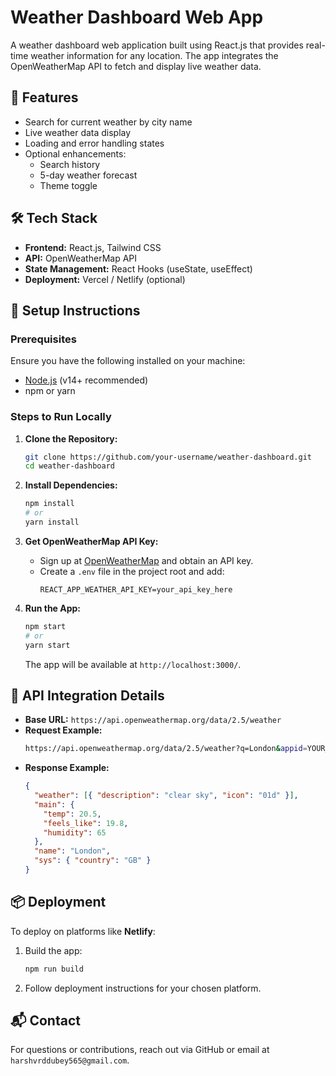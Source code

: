 # Weather Dashboard Web App

A weather dashboard web application built using React.js that provides real-time weather information for any location. The app integrates the OpenWeatherMap API to fetch and display live weather data.

## 🌟 Features
- Search for current weather by city name
- Live weather data display
- Loading and error handling states
- Optional enhancements:
  - Search history
  - 5-day weather forecast
  - Theme toggle

## 🛠️ Tech Stack
- **Frontend:** React.js, Tailwind CSS
- **API:** OpenWeatherMap API
- **State Management:** React Hooks (useState, useEffect)
- **Deployment:** Vercel / Netlify (optional)

## 🚀 Setup Instructions
### Prerequisites
Ensure you have the following installed on your machine:
- [Node.js](https://nodejs.org/) (v14+ recommended)
- npm or yarn

### Steps to Run Locally
1. **Clone the Repository:**
   ```sh
   git clone https://github.com/your-username/weather-dashboard.git
   cd weather-dashboard
   ```

2. **Install Dependencies:**
   ```sh
   npm install
   # or
   yarn install
   ```

3. **Get OpenWeatherMap API Key:**
   - Sign up at [OpenWeatherMap](https://openweathermap.org/) and obtain an API key.
   - Create a `.env` file in the project root and add:
     ```env
     REACT_APP_WEATHER_API_KEY=your_api_key_here
     ```

4. **Run the App:**
   ```sh
   npm start
   # or
   yarn start
   ```
   The app will be available at `http://localhost:3000/`.

## 🔗 API Integration Details
- **Base URL:** `https://api.openweathermap.org/data/2.5/weather`
- **Request Example:**
  ```sh
  https://api.openweathermap.org/data/2.5/weather?q=London&appid=YOUR_API_KEY&units=metric
  ```
- **Response Example:**
  ```json
  {
    "weather": [{ "description": "clear sky", "icon": "01d" }],
    "main": {
      "temp": 20.5,
      "feels_like": 19.8,
      "humidity": 65
    },
    "name": "London",
    "sys": { "country": "GB" }
  }
  ```

## 📦 Deployment
To deploy on platforms like **Netlify**:
1. Build the app:
   ```sh
   npm run build
   ```
2. Follow deployment instructions for your chosen platform.

## 📬 Contact
For questions or contributions, reach out via GitHub or email at `harshvrddubey565@gmail.com`.

